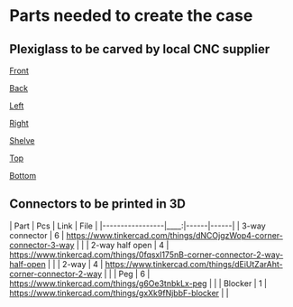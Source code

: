 # Parts needed to create the case

## Plexiglass to be carved by local CNC supplier

[Front](front.svg)

[Back](back.svg)

[Left](left.svg)

[Right](right.svg)

[Shelve](shelve.svg)

[Top](top.svg)

[Bottom](bottom.svg)

## Connectors to be printed in 3D

| Part            | Pcs | Link | File |
|-----------------|____:|------|------|
| 3-way connector | 6   | https://www.tinkercad.com/things/dNCOjgzWop4-corner-connector-3-way | |
| 2-way half open | 4   | https://www.tinkercad.com/things/0fqsxl175nB-corner-connector-2-way-half-open | |
| 2-way           | 4   | https://www.tinkercad.com/things/dEiUtZarAht-corner-connector-2-way | |
| Peg             | 6   | https://www.tinkercad.com/things/g6Oe3tnbkLx-peg | |
| Blocker         | 1   | https://www.tinkercad.com/things/gxXk9fNjbbF-blocker | |


